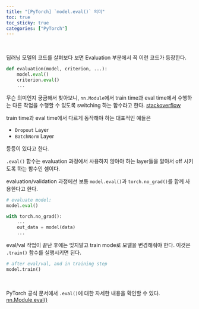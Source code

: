 ```yaml
---
title: "[PyTorch] `model.eval()` 의미"
toc: true
toc_sticky: true
categories: ["PyTorch"]
---
```


<br/>

딥러닝 모델의 코드를 살펴보다 보면 Evaluation 부분에서 꼭 이런 코드가 등장한다.

``` py
def evaluation(model, criterion, ...):
    model.eval()
    criterion.eval()
    ...
```

무슨 의미인지 궁금해서 찾아보니, `nn.Module`에서 train time과 eval time에서 수행하는 다른 작업을 수행할 수 있도록 switching 하는 함수라고 한다. [stackoverflow](https://stackoverflow.com/a/60018731)

train time과 eval time에서 다르게 동작해야 하는 대표적인 예들은

- `Dropout` Layer
- `BatchNorm` Layer

등등이 있다고 한다.

`.eval()` 함수는 evaluation 과정에서 사용하지 않아야 하는 layer들을 알아서 off 시키도록 하는 함수인 셈이다.

evaluation/validation 과정에선 보통 `model.eval()`과 `torch.no_grad()`를 함께 사용한다고 한다.

``` py
# evaluate model:
model.eval()

with torch.no_grad():
    ...
    out_data = model(data)
    ...
```

eval/val 작업이 끝난 후에는 잊지말고 train mode로 모델을 변경해줘야 한다. 이것은 `.train()` 함수를 실행시키면 된다.

``` py
# after eval/val, and in training step
model.train()
```

<br/>

PyTorch 공식 문서에서 `.eval()`에 대한 자세한 내용을 확인할 수 있다. [nn.Module.eval()](https://pytorch.org/docs/stable/generated/torch.nn.Module#torch.nn.Module.eval)

